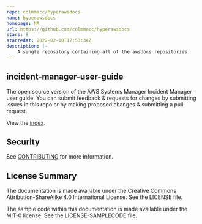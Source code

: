 ```yaml
---
repo: colmmacc/hyperawsdocs
name: hyperawsdocs
homepage: NA
url: https://github.com/colmmacc/hyperawsdocs
stars: 8
starredAt: 2022-02-10T17:53:34Z
description: |-
    A single repository containing all of the awsdocs repositories
---
```


## incident-manager-user-guide

The open source version of the AWS Systems Manager Incident Manager user guide. You can submit feedback & requests for changes by submitting issues in this repo or by making proposed changes & submitting a pull request.

View the [index](doc_source/index.md).

## Security

See [CONTRIBUTING](CONTRIBUTING.md#security-issue-notifications) for more information.

## License Summary

The documentation is made available under the Creative Commons Attribution-ShareAlike 4.0 International License. See the LICENSE file.

The sample code within this documentation is made available under the MIT-0 license. See the LICENSE-SAMPLECODE file.

